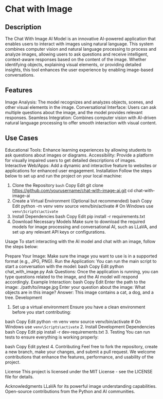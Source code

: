 # Chat with Image



## Description
The Chat With Image AI Model is an innovative AI-powered application that enables users to interact with images using natural language. This system combines computer vision and natural language processing to process and analyze images, allowing users to ask questions and receive intelligent, context-aware responses based on the content of the image. Whether identifying objects, explaining visual elements, or providing detailed insights, this tool enhances the user experience by enabling image-based conversations.

## Features
Image Analysis: The model recognizes and analyzes objects, scenes, and other visual elements in the image.
Conversational Interface: Users can ask multiple questions about the image, and the model provides relevant responses.
Seamless Integration: Combines computer vision with AI-driven natural language processing to offer smooth interaction with visual content.
## Use Cases
Educational Tools: Enhance learning experiences by allowing students to ask questions about images or diagrams.
Accessibility: Provide a platform for visually impaired users to get detailed descriptions of images.
Interactive Web/Apps: Add a dynamic and interactive feature to websites or applications for enhanced user engagement.
Installation
Follow the steps below to set up and run the project on your local machine:

1. Clone the Repository
```bash```
Copy
Edit
git clone https://github.com/yourusername/chat-with-image-ai.git
cd chat-with-image-ai
2. Create a Virtual Environment (Optional but recommended)
bash
Copy
Edit
python -m venv venv
source venv/bin/activate  # On Windows use `venv\Scripts\activate`
3. Install Dependencies
bash
Copy
Edit
pip install -r requirements.txt
4. Download Necessary Models
Make sure to download the required models for image processing and conversational AI, such as LLaVA, and set up any relevant API keys or configurations.

Usage
To start interacting with the AI model and chat with an image, follow the steps below:

Prepare Your Image: Make sure the image you want to use is in a supported format (e.g., JPG, PNG).
Run the Application: You can run the main script to start a conversation with the model:
bash
Copy
Edit
python chat_with_image.py
Ask Questions: Once the application is running, you can type questions related to the image, and the AI model will respond accordingly.
Example Interaction:
bash
Copy
Edit
Enter the path to the image: ./path/to/image.jpg
Enter your question about the image: What objects are in this image?
Answer: This image contains a cat, a dog, and a tree.
Development
1. Set up a virtual environment
Ensure you have a clean environment before you start contributing:

bash
Copy
Edit
python -m venv venv
source venv/bin/activate  # On Windows use `venv\Scripts\activate`
2. Install Development Dependencies
bash
Copy
Edit
pip install -r dev-requirements.txt
3. Testing
You can run tests to ensure everything is working properly:

bash
Copy
Edit
pytest
4. Contributing
Feel free to fork the repository, create a new branch, make your changes, and submit a pull request. We welcome contributions that enhance the features, performance, and usability of the project.

License
This project is licensed under the MIT License - see the LICENSE file for details.

Acknowledgments
LLaVA for its powerful image understanding capabilities.
Open-source contributions from the Python and AI communities.
